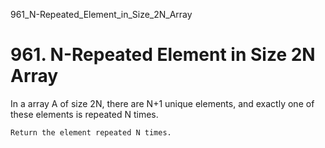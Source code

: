 961_N-Repeated_Element_in_Size_2N_Array
# 961. N-Repeated Element in Size 2N Array

In a array A of size 2N, there are N+1 unique
        elements, and exactly one of these elements is repeated N times.

    Return the element repeated N times.
